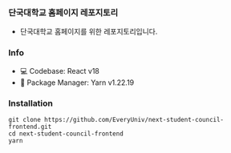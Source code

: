 ### 단국대학교 홈페이지 레포지토리

-  단국대학교 홈페이지를 위한 레포지토리입니다.

### Info

-  💻 Codebase: React v18
-  📖 Package Manager: Yarn v1.22.19

### Installation

```cli
git clone https://github.com/EveryUniv/next-student-council-frontend.git
cd next-student-council-frontend
yarn
```
